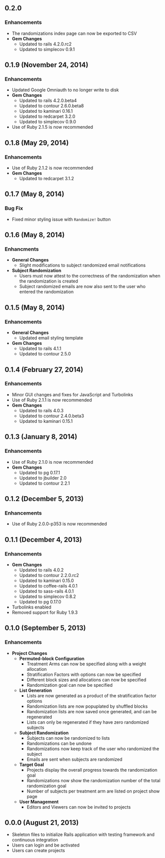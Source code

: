 ## 0.2.0

### Enhancements
- The randomizations index page can now be exported to CSV
- **Gem Changes**
  - Updated to rails 4.2.0.rc2
  - Updated to simplecov 0.9.1

## 0.1.9 (November 24, 2014)

### Enhancements
- Updated Google Omniauth to no longer write to disk
- **Gem Changes**
  - Updated to rails 4.2.0.beta4
  - Updated to contour 2.6.0.beta8
  - Updated to kaminari 0.16.1
  - Updated to redcarpet 3.2.0
  - Updated to simplecov 0.9.0
- Use of Ruby 2.1.5 is now recommended

## 0.1.8 (May 29, 2014)

### Enhancements
- Use of Ruby 2.1.2 is now recommended
- **Gem Changes**
  - Updated to redcarpet 3.1.2

## 0.1.7 (May 8, 2014)

### Bug Fix
- Fixed minor styling issue with `Randomize!` button

## 0.1.6 (May 8, 2014)

### Enhancments
- **General Changes**
  - Slight modifications to subject randomized email notifications
- **Subject Randomization**
  - Users must now attest to the correctness of the randomization when the randomization is created
  - Subject randomized emails are now also sent to the user who entered the randomization

## 0.1.5 (May 8, 2014)

### Enhancements
- **General Changes**
  - Updated email styling template
- **Gem Changes**
  - Updated to rails 4.1.1
  - Updated to contour 2.5.0

## 0.1.4 (February 27, 2014)

### Enhancements
- Minor GUI changes and fixes for JavaScript and Turbolinks
- Use of Ruby 2.1.1 is now recommended
- **Gem Changes**
  - Updated to rails 4.0.3
  - Updated to contour 2.4.0.beta3
  - Updated to kaminari 0.15.1

## 0.1.3 (January 8, 2014)

### Enhancements
- Use of Ruby 2.1.0 is now recommended
- **Gem Changes**
  - Updated to pg 0.17.1
  - Updated to jbuilder 2.0
  - Updated to contour 2.2.1

## 0.1.2 (December 5, 2013)

### Enhancements
- Use of Ruby 2.0.0-p353 is now recommended

## 0.1.1 (December 4, 2013)

### Enhancements
- **Gem Changes**
  - Updated to rails 4.0.2
  - Updated to contour 2.2.0.rc2
  - Updated to kaminari 0.15.0
  - Updated to coffee-rails 4.0.1
  - Updated to sass-rails 4.0.1
  - Updated to simplecov 0.8.2
  - Updated to pg 0.17.0
- Turbolinks enabled
- Removed support for Ruby 1.9.3

## 0.1.0 (September 5, 2013)

### Enhancements
- **Project Changes**
  - **Permuted-block Configuration**
      - Treatment Arms can now be specified along with a weight allocation
      - Stratification Factors with options can now be specified
      - Different block sizes and allocations can now be specified
      - Randomization goal can now be specified
  - **List Generation**
      - Lists are now generated as a product of the stratification factor options
      - Randomization lists are now popuplated by shuffled blocks
      - Randomization lists are now saved once generated, and can be regenerated
      - Lists can only be regenerated if they have zero randomized subjects
  - **Subject Randomization**
      - Subjects can now be randomized to lists
      - Randomizations can be undone
      - Randomizations now keep track of the user who randomized the subject
      - Emails are sent when subjects are randomized
  - **Target Goal**
      - Projects display the overall progress towards the randomization goal
      - Randomizations now show the randomization number of the total randomization goal
      - Number of subjects per treatment arm are listed on project show page
  - **User Management**
      - Editors and Viewers can now be invited to projects

## 0.0.0 (August 21, 2013)

- Skeleton files to initialize Rails application with testing framework and continuous integration
- Users can login and be activated
- Users can create projects
